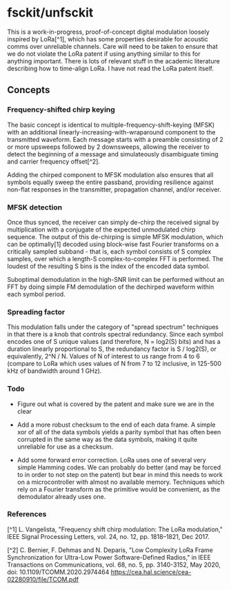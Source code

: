 # fsckit/unfsckit

This is a work-in-progress, proof-of-concept digital modulation loosely inspired by LoRa[^1], which has some properties desirable for acoustic comms over unreliable channels. Care will need to be taken to ensure that we do not violate the LoRa patent if using anything similar to this for anything important. There is lots of relevant stuff in the academic literature describing how to time-align LoRa. I have not read the LoRa patent itself.

## Concepts

### Frequency-shifted chirp keying

The basic concept is identical to multiple-frequency-shift-keying (MFSK) with an additional linearly-increasing-with-wraparound component to the transmitted waveform. Each message starts with a preamble consisting of 2 or more upsweeps followed by 2 downsweeps, allowing the receiver to detect the beginning of a message and simulateously disambiguate timing and carrier frequency offset[^2].

Adding the chirped component to MFSK modulation also ensures that all symbols equally sweep the entire passband, providing resilience against non-flat responses in the transmitter, propagation channel, and/or receiver.

### MFSK detection

Once thus synced, the receiver can simply de-chirp the received signal by multiplication with a conjugate of the expected unmodulated chirp sequence. The output of this de-chirping is simple MFSK modulation, which can be optimally[1] decoded using block-wise fast Fourier transforms on a critically sampled subband - that is, each symbol consists of S complex samples, over which a length-S complex-to-complex FFT is performed. The loudest of the resulting S bins is the index of the encoded data symbol.

Suboptimal demodulation in the high-SNR limit can be performed without an FFT by doing simple FM demodulation of the dechirped waveform within each symbol period.

### Spreading factor

This modulation falls under the category of "spread spectrum" techniques in that there is a knob that controls spectral redundancy. Since each symbol encodes one of S unique values (and therefore, N = log2(S) bits) and has a duration linearly proportional to S, the redundancy factor is S / log2(S), or equivalently, 2^N / N. Values of N of interest to us range from 4 to 6 (compare to LoRa which uses values of N from 7 to 12 inclusive, in 125-500 kHz of bandwidth around 1 GHz).

### Todo

- Figure out what is covered by the patent and make sure we are in the clear

- Add a more robust checksum to the end of each data frame. A simple xor of all of the data symbols yields a parity symbol that has often been corrupted in the same way as the data symbols, making it quite unreliable for use as a checksum.

- Add some forward error correction. LoRa uses one of several very simple Hamming codes. We can probably do better (and may be forced to in order to not step on the patent) but bear in mind this needs to work on a microcontroller with almost no available memory. Techniques which rely on a Fourier transform as the primitive would be convenient, as the demodulator already uses one.

### References

[^1] L. Vangelista, "Frequency shift chirp modulation: The LoRa modulation," IEEE Signal Processing Letters, vol. 24, no. 12, pp. 1818–1821, Dec 2017.

[^2] C. Bernier, F. Dehmas and N. Deparis, "Low Complexity LoRa Frame Synchronization for Ultra-Low Power Software-Defined Radios," in IEEE Transactions on Communications, vol. 68, no. 5, pp. 3140-3152, May 2020, doi: 10.1109/TCOMM.2020.2974464 https://cea.hal.science/cea-02280910/file/TCOM.pdf
